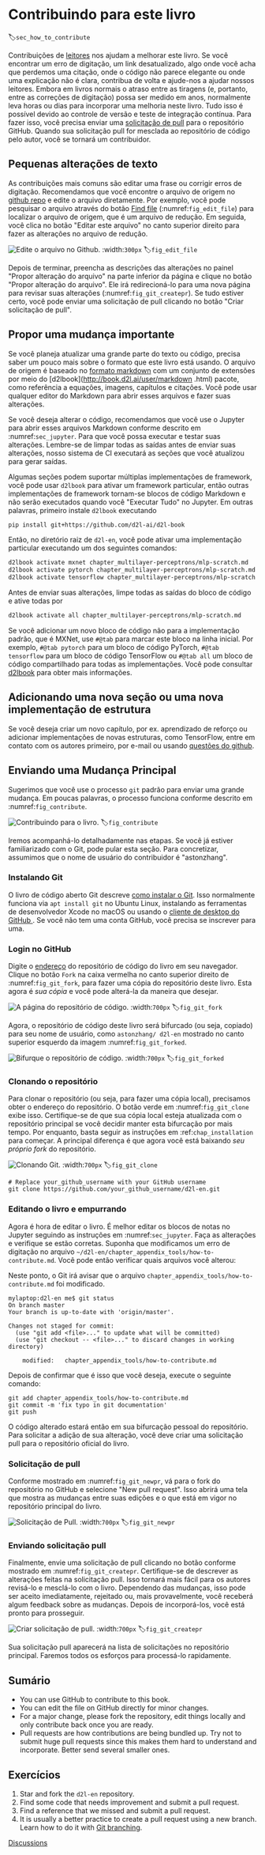 # Contribuindo para este livro
:label:`sec_how_to_contribute`

Contribuições de [leitores](https://github.com/d2l-ai/d2l-en/graphs/contributors) nos ajudam a melhorar este livro. Se você encontrar um erro de digitação, um link desatualizado, algo onde você acha que perdemos uma citação, onde o código não parece elegante ou onde uma explicação não é clara, contribua de volta e ajude-nos a ajudar nossos leitores. Embora em livros normais o atraso entre as tiragens (e, portanto, entre as correções de digitação) possa ser medido em anos, normalmente leva horas ou dias para incorporar uma melhoria neste livro. Tudo isso é possível devido ao controle de versão e teste de integração contínua. Para fazer isso, você precisa enviar uma [solicitação de pull](https://github.com/d2l-ai/d2l-en/pulls) para o repositório GitHub. Quando sua solicitação pull for mesclada ao repositório de código pelo autor, você se tornará um contribuidor.

## Pequenas alterações de texto

As contribuições mais comuns são editar uma frase ou corrigir erros de digitação. Recomendamos que você encontre o arquivo de origem no [github repo](https://github.com/d2l-ai/d2l-en) e edite o arquivo diretamente. Por exemplo, você pode pesquisar o arquivo através do botão [Find file](https://github.com/d2l-ai/d2l-en/find/master) (:numref:`fig_edit_file`) para localizar o arquivo de origem, que é um arquivo de redução. Em seguida, você clica no botão "Editar este arquivo" no canto superior direito para fazer as alterações no arquivo de redução.

![Edite o arquivo no Github.](../img/edit-file.png)
:width:`300px`
:label:`fig_edit_file`

Depois de terminar, preencha as descrições das alterações no painel "Propor alteração do arquivo" na parte inferior da página e clique no botão "Propor alteração do arquivo". Ele irá redirecioná-lo para uma nova página para revisar suas alterações (:numref:`fig_git_createpr`). Se tudo estiver certo, você pode enviar uma solicitação de pull clicando no botão "Criar solicitação de pull".

## Propor uma mudança importante

Se você planeja atualizar uma grande parte do texto ou código, precisa saber um pouco mais sobre o formato que este livro está usando. O arquivo de origem é baseado no [formato markdown](https://daringfireball.net/projects/markdown/syntax) com um conjunto de extensões por meio do [d2lbook](http://book.d2l.ai/user/markdown .html) pacote, como referência a equações, imagens, capítulos e citações. Você pode usar qualquer editor do Markdown para abrir esses arquivos e fazer suas alterações.

Se você deseja alterar o código, recomendamos que você use o Jupyter para abrir esses arquivos Markdown conforme descrito em :numref:`sec_jupyter`. Para que você possa executar e testar suas alterações. Lembre-se de limpar todas as saídas antes de enviar suas alterações, nosso sistema de CI executará as seções que você atualizou para gerar saídas.

Algumas seções podem suportar múltiplas implementações de framework, você pode usar `d2lbook` para ativar um framework particular, então outras implementações de framework tornam-se blocos de código Markdown e não serão executados quando você "Executar Tudo" no Jupyter. Em outras palavras, primeiro instale `d2lbook` executando

```bash
pip install git+https://github.com/d2l-ai/d2l-book
```


Então, no diretório raiz de `d2l-en`, você pode ativar uma implementação particular executando um dos seguintes comandos:

```bash
d2lbook activate mxnet chapter_multilayer-perceptrons/mlp-scratch.md
d2lbook activate pytorch chapter_multilayer-perceptrons/mlp-scratch.md
d2lbook activate tensorflow chapter_multilayer-perceptrons/mlp-scratch.md
```


Antes de enviar suas alterações, limpe todas as saídas do bloco de código e ative todas por

```bash
d2lbook activate all chapter_multilayer-perceptrons/mlp-scratch.md
```

Se você adicionar um novo bloco de código não para a implementação padrão, que é MXNet, use `#@tab` para marcar este bloco na linha inicial. Por exemplo, `#@tab pytorch` para um bloco de código PyTorch, `#@tab tensorflow` para um bloco de código TensorFlow ou `#@tab all` um bloco de código compartilhado para todas as implementações. Você pode consultar [d2lbook](http://book.d2l.ai/user/code_tabs.html) para obter mais informações.


## Adicionando uma nova seção ou uma nova implementação de estrutura

Se você deseja criar um novo capítulo, por ex. aprendizado de reforço ou adicionar implementações de novas estruturas, como TensorFlow, entre em contato com os autores primeiro, por e-mail ou usando [questões do github](https://github.com/d2l-ai/d2l-en/issues).

## Enviando uma Mudança Principal

Sugerimos que você use o processo `git` padrão para enviar uma grande mudança. Em poucas palavras, o processo funciona conforme descrito em :numref:`fig_contribute`.

![Contribuindo para o livro.](../img/contribute.svg)
:label:`fig_contribute`

Iremos acompanhá-lo detalhadamente nas etapas. Se você já estiver familiarizado com o Git, pode pular esta seção. Para concretizar, assumimos que o nome de usuário do contribuidor é "astonzhang".

### Instalando Git

O livro de código aberto Git descreve [como instalar o Git](https://git-scm.com/book/en/v2). Isso normalmente funciona via `apt install git` no Ubuntu Linux, instalando as ferramentas de desenvolvedor Xcode no macOS ou usando o [cliente de desktop do GitHub ](https://desktop.github.com). Se você não tem uma conta GitHub, você precisa se inscrever para uma.

### Login no GitHub

Digite o [endereço](https://github.com/d2l-ai/d2l-en/) do repositório de código do livro em seu navegador. Clique no botão `Fork` na caixa vermelha no canto superior direito de :numref:`fig_git_fork`, para fazer uma cópia do repositório deste livro. Esta agora é *sua cópia* e você pode alterá-la da maneira que desejar.

![A página do repositório de código.](../img/git-fork.png)
:width:`700px`
:label:`fig_git_fork`


Agora, o repositório de código deste livro será bifurcado (ou seja, copiado) para seu nome de usuário, como `astonzhang/ d2l-en` mostrado no canto superior esquerdo da imagem :numref:`fig_git_forked`.

![Bifurque o repositório de código.](../img/git-forked.png)
:width:`700px`
:label:`fig_git_forked`

### Clonando o repositório

Para clonar o repositório (ou seja, para fazer uma cópia local), precisamos obter o endereço do repositório. O botão verde em :numref:`fig_git_clone` exibe isso. Certifique-se de que sua cópia local esteja atualizada com o repositório principal se você decidir manter esta bifurcação por mais tempo. Por enquanto, basta seguir as instruções em :ref:`chap_installation` para começar. A principal diferença é que agora você está baixando *seu próprio fork* do repositório.

![Clonando Git.](../img/git-clone.png)
:width:`700px`
:label:`fig_git_clone`

```
# Replace your_github_username with your GitHub username
git clone https://github.com/your_github_username/d2l-en.git
```


### Editando o livro e empurrando

Agora é hora de editar o livro. É melhor editar os blocos de notas no Jupyter seguindo as instruções em :numref:`sec_jupyter`. Faça as alterações e verifique se estão corretas. Suponha que modificamos um erro de digitação no arquivo `~/d2l-en/chapter_appendix_tools/how-to-contribute.md`.
Você pode então verificar quais arquivos você alterou:

Neste ponto, o Git irá avisar que o arquivo `chapter_appendix_tools/how-to-contribute.md` foi modificado.

```
mylaptop:d2l-en me$ git status
On branch master
Your branch is up-to-date with 'origin/master'.

Changes not staged for commit:
  (use "git add <file>..." to update what will be committed)
  (use "git checkout -- <file>..." to discard changes in working directory)

	modified:   chapter_appendix_tools/how-to-contribute.md
```


Depois de confirmar que é isso que você deseja, execute o seguinte comando:

```
git add chapter_appendix_tools/how-to-contribute.md
git commit -m 'fix typo in git documentation'
git push
```


O código alterado estará então em sua bifurcação pessoal do repositório. Para solicitar a adição de sua alteração, você deve criar uma solicitação pull para o repositório oficial do livro.

### Solicitação de pull

Conforme mostrado em :numref:`fig_git_newpr`, vá para o fork do repositório no GitHub e selecione "New pull request". Isso abrirá uma tela que mostra as mudanças entre suas edições e o que está em vigor no repositório principal do livro.

![Solicitação de Pull.](../img/git-newpr.png)
:width:`700px`
:label:`fig_git_newpr`


### Enviando solicitação pull

Finalmente, envie uma solicitação de pull clicando no botão conforme mostrado em :numref:`fig_git_createpr`. Certifique-se de descrever as alterações feitas na solicitação pull. Isso tornará mais fácil para os autores revisá-lo e mesclá-lo com o livro. Dependendo das mudanças, isso pode ser aceito imediatamente, rejeitado ou, mais provavelmente, você receberá algum feedback sobre as mudanças. Depois de incorporá-los, você está pronto para prosseguir.

![Criar solicitação de pull.](../img/git-createpr.png)
:width:`700px`
:label:`fig_git_createpr`

Sua solicitação pull aparecerá na lista de solicitações no repositório principal. Faremos todos os esforços para processá-lo rapidamente.

## Sumário

* You can use GitHub to contribute to this book.
* You can edit the file on GitHub directly for minor changes.
* For a major change, please fork the repository, edit things locally and only contribute back once you are ready.
* Pull requests are how contributions are being bundled up. Try not to submit huge pull requests since this makes them hard to understand and incorporate. Better send several smaller ones.


## Exercícios

1. Star and fork the `d2l-en` repository.
1. Find some code that needs improvement and submit a pull request.
1. Find a reference that we missed and submit a pull request.
1. It is usually a better practice to create a pull request using a new branch. Learn how to do it with [Git branching](https://git-scm.com/book/en/v2/Git-Branching-Branches-in-a-Nutshell).

[Discussions](https://discuss.d2l.ai/t/426)
<!--stackedit_data:
eyJoaXN0b3J5IjpbLTE3MzM3MTk5NjAsMjk1MjE5NzAzLDIxNz
g0OTM2NiwxMzY2MDU3MjQzXX0=
-->